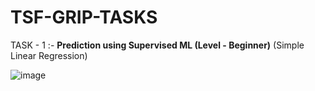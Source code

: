 # TSF-GRIP-TASKS

TASK - 1 :- **Prediction using Supervised ML (Level - Beginner)**  (Simple Linear Regression)


![image](https://github.com/Yash22222/TSF-GRIP-TASKS/assets/97459174/9964862b-1330-4095-afa2-2b26cf65c65d)

